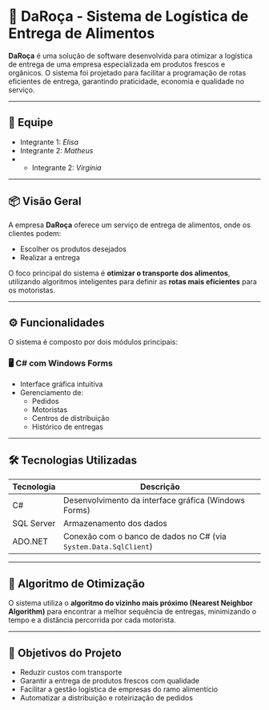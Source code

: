 # 🥬 DaRoça - Sistema de Logística de Entrega de Alimentos

**DaRoça** é uma solução de software desenvolvida para otimizar a logística de entrega de uma empresa especializada em produtos frescos e orgânicos. O sistema foi projetado para facilitar a programação de rotas eficientes de entrega, garantindo praticidade, economia e qualidade no serviço.

---

## 👥 Equipe

- Integrante 1: *Elisa*  
- Integrante 2: *Matheus*
- - Integrante 2: *Virgínia*
    
---

## 📦 Visão Geral

A empresa **DaRoça** oferece um serviço de entrega de alimentos, onde os clientes podem:

- Escolher os produtos desejados
- Realizar a entrega

O foco principal do sistema é **otimizar o transporte dos alimentos**, utilizando algoritmos inteligentes para definir as **rotas mais eficientes** para os motoristas.

---

## ⚙️ Funcionalidades

O sistema é composto por dois módulos principais:

### 🖥️ C# com Windows Forms

- Interface gráfica intuitiva
- Gerenciamento de:
  - Pedidos
  - Motoristas
  - Centros de distribuição
  - Histórico de entregas
---

## 🛠️ Tecnologias Utilizadas

| Tecnologia     | Descrição                                                                 |
|----------------|---------------------------------------------------------------------------|
| C#             | Desenvolvimento da interface gráfica (Windows Forms)                      |
| SQL Server     | Armazenamento dos dados                                                   |
| ADO.NET        | Conexão com o banco de dados no C# (via `System.Data.SqlClient`)          |

---

## 🧩 Algoritmo de Otimização

O sistema utiliza o **algoritmo do vizinho mais próximo (Nearest Neighbor Algorithm)** para encontrar a melhor sequência de entregas, minimizando o tempo e a distância percorrida por cada motorista.

---

## 🚀 Objetivos do Projeto

- Reduzir custos com transporte
- Garantir a entrega de produtos frescos com qualidade
- Facilitar a gestão logística de empresas do ramo alimentício
- Automatizar a distribuição e roteirização de pedidos
